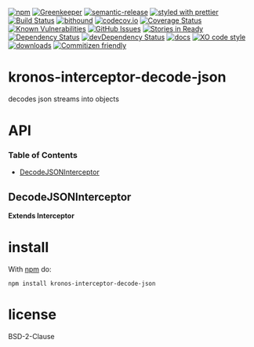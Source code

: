 [![npm](https://img.shields.io/npm/v/kronos-interceptor-decode-json.svg)](https://www.npmjs.com/package/kronos-interceptor-decode-json)
[![Greenkeeper](https://badges.greenkeeper.io/Kronos-Integration/kronos-interceptor-decode-json.svg)](https://greenkeeper.io/)
[![semantic-release](https://img.shields.io/badge/%20%20%F0%9F%93%A6%F0%9F%9A%80-semantic--release-e10079.svg)](https://github.com/Kronos-Integration/kronos-interceptor-decode-json)
[![styled with prettier](https://img.shields.io/badge/styled_with-prettier-ff69b4.svg)](https://github.com/prettier/prettier)
[![Build Status](https://secure.travis-ci.org/Kronos-Integration/kronos-interceptor-decode-json.png)](http://travis-ci.org/Kronos-Integration/kronos-interceptor-decode-json)
[![bithound](https://www.bithound.io/github/Kronos-Integration/kronos-interceptor-decode-json/badges/score.svg)](https://www.bithound.io/github/Kronos-Integration/kronos-interceptor-decode-json)
[![codecov.io](http://codecov.io/github/Kronos-Integration/kronos-interceptor-decode-json/coverage.svg?branch=master)](http://codecov.io/github/Kronos-Integration/kronos-interceptor-decode-json?branch=master)
[![Coverage Status](https://coveralls.io/repos/Kronos-Integration/kronos-interceptor-decode-json/badge.svg)](https://coveralls.io/r/Kronos-Integration/kronos-interceptor-decode-json)
[![Known Vulnerabilities](https://snyk.io/test/github/Kronos-Integration/kronos-interceptor-decode-json/badge.svg)](https://snyk.io/test/github/Kronos-Integration/kronos-interceptor-decode-json)
[![GitHub Issues](https://img.shields.io/github/issues/Kronos-Integration/kronos-interceptor-decode-json.svg?style=flat-square)](https://github.com/Kronos-Integration/kronos-interceptor-decode-json/issues)
[![Stories in Ready](https://badge.waffle.io/Kronos-Integration/kronos-interceptor-decode-json.svg?label=ready&title=Ready)](http://waffle.io/Kronos-Integration/kronos-interceptor-decode-json)
[![Dependency Status](https://david-dm.org/Kronos-Integration/kronos-interceptor-decode-json.svg)](https://david-dm.org/Kronos-Integration/kronos-interceptor-decode-json)
[![devDependency Status](https://david-dm.org/Kronos-Integration/kronos-interceptor-decode-json/dev-status.svg)](https://david-dm.org/Kronos-Integration/kronos-interceptor-decode-json#info=devDependencies)
[![docs](http://inch-ci.org/github/Kronos-Integration/kronos-interceptor-decode-json.svg?branch=master)](http://inch-ci.org/github/Kronos-Integration/kronos-interceptor-decode-json)
[![XO code style](https://img.shields.io/badge/code_style-XO-5ed9c7.svg)](https://github.com/sindresorhus/xo)
[![downloads](http://img.shields.io/npm/dm/kronos-interceptor-decode-json.svg?style=flat-square)](https://npmjs.org/package/kronos-interceptor-decode-json)
[![Commitizen friendly](https://img.shields.io/badge/commitizen-friendly-brightgreen.svg)](http://commitizen.github.io/cz-cli/)

# kronos-interceptor-decode-json

decodes json streams into objects

# API

<!-- Generated by documentation.js. Update this documentation by updating the source code. -->

### Table of Contents

-   [DecodeJSONInterceptor](#decodejsoninterceptor)

## DecodeJSONInterceptor

**Extends Interceptor**

# install

With [npm](http://npmjs.org) do:

```shell
npm install kronos-interceptor-decode-json
```

# license

BSD-2-Clause
